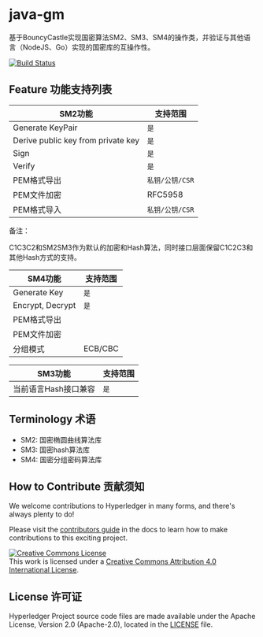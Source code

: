 # java-gm

基于BouncyCastle实现国密算法SM2、SM3、SM4的操作类，并验证与其他语言（NodeJS、Go）实现的国密库的互操作性。

[![Build Status](https://dev.azure.com/Hyperledger/TWGC/_apis/build/status/Hyperledger-TWGC.java-gm?branchName=master)](https://dev.azure.com/Hyperledger/TWGC/_build/latest?definitionId=129&branchName=master)

## Feature 功能支持列表

|  SM2功能   | 支持范围  | 
|  ----  | ----  |
| Generate KeyPair  | `是` |
| Derive public key from private key  | `是` |
| Sign  | `是` |
| Verify | `是` |
| PEM格式导出 | `私钥/公钥/CSR`|
| PEM文件加密 | RFC5958 |
| PEM格式导入 | `私钥/公钥/CSR` |
 
 备注：
 
 C1C3C2和SM2SM3作为默认的加密和Hash算法，同时接口层面保留C1C2C3和其他Hash方式的支持。

|  SM4功能   | 支持范围  | 
|  ----  | ----  |
| Generate Key | `是` |
| Encrypt, Decrypt | `是` |
| PEM格式导出 |   |
| PEM文件加密 | |
| 分组模式 | ECB/CBC |


|  SM3功能   | 支持范围  | 
|  ----  | ----  |
| 当前语言Hash接口兼容 | `是` |

## Terminology 术语
- SM2: 国密椭圆曲线算法库
- SM3: 国密hash算法库
- SM4: 国密分组密码算法库

## How to Contribute 贡献须知
We welcome contributions to Hyperledger in many forms, and there's always plenty to do!

Please visit the [contributors guide](CONTRIBUTING.md) in the
docs to learn how to make contributions to this exciting project.

<a rel="license" href="http://creativecommons.org/licenses/by/4.0/"><img alt="Creative Commons License" style="border-width:0" src="https://i.creativecommons.org/l/by/4.0/88x31.png" /></a><br />This work is licensed under a <a rel="license" href="http://creativecommons.org/licenses/by/4.0/">Creative Commons Attribution 4.0 International License</a>.

## License 许可证
Hyperledger Project source code files are made available under the Apache License, Version 2.0 (Apache-2.0), located in the [LICENSE](LICENSE) file.
